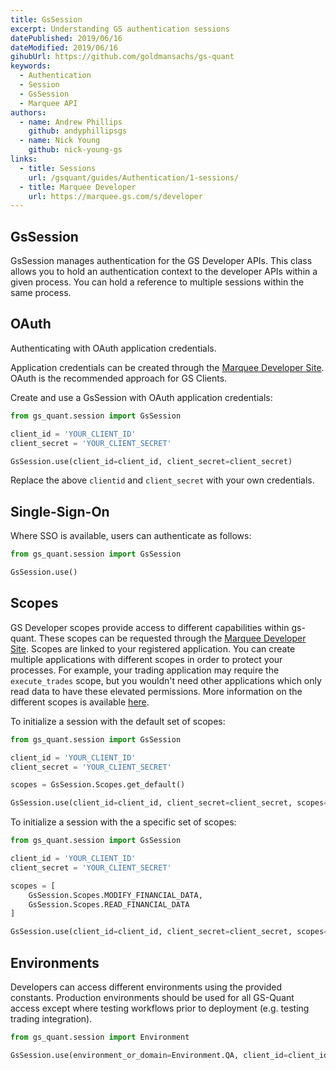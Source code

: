 ```yaml
---
title: GsSession
excerpt: Understanding GS authentication sessions
datePublished: 2019/06/16
dateModified: 2019/06/16
gihubUrl: https://github.com/goldmansachs/gs-quant
keywords:
  - Authentication
  - Session
  - GsSession
  - Marquee API
authors:
  - name: Andrew Phillips
    github: andyphillipsgs
  - name: Nick Young
    github: nick-young-gs
links:
  - title: Sessions
    url: /gsquant/guides/Authentication/1-sessions/
  - title: Marquee Developer
    url: https://marquee.gs.com/s/developer
---
```


## GsSession

GsSession manages authentication for the GS Developer APIs. This class allows you to hold an authentication context to
the developer APIs within a given process. You can hold a reference to multiple sessions within the same process.

## OAuth

Authenticating with OAuth application credentials.

<note>Application credentials can be created through the <a href='https://marquee.gs.com/s/developer/home'>Marquee Developer Site</a>. OAuth is the recommended approach for
GS Clients.</note>

Create and use a GsSession with OAuth application credentials:

```python
from gs_quant.session import GsSession

client_id = 'YOUR_CLIENT_ID'
client_secret = 'YOUR_CLIENT_SECRET'

GsSession.use(client_id=client_id, client_secret=client_secret)
```

Replace the above `clientid` and `client_secret` with your own credentials.

## Single-Sign-On

Where SSO is available, users can authenticate as follows:

```python
from gs_quant.session import GsSession

GsSession.use()
```

## Scopes

GS Developer scopes provide access to different capabilities within gs-quant. These scopes can be requested through the
[Marquee Developer Site](https://marquee.gs.com/developer). Scopes are linked to your registered application. You can
create multiple applications with different scopes in order to protect your processes. For example, your trading
application may require the `execute_trades` scope, but you wouldn't need other applications which only read data to
have these elevated permissions. More information on the different scopes is available
[here](https://marquee.gs.com/s/developer/docs/guides/scopes).

To initialize a session with the default set of scopes:

```python
from gs_quant.session import GsSession

client_id = 'YOUR_CLIENT_ID'
client_secret = 'YOUR_CLIENT_SECRET'

scopes = GsSession.Scopes.get_default()

GsSession.use(client_id=client_id, client_secret=client_secret, scopes=scopes)
```

To initialize a session with the a specific set of scopes:

```python
from gs_quant.session import GsSession

client_id = 'YOUR_CLIENT_ID'
client_secret = 'YOUR_CLIENT_SECRET'

scopes = [
    GsSession.Scopes.MODIFY_FINANCIAL_DATA,
    GsSession.Scopes.READ_FINANCIAL_DATA
]

GsSession.use(client_id=client_id, client_secret=client_secret, scopes=scopes)
```

## Environments

Developers can access different environments using the provided constants. Production environments should be used for
all GS-Quant access except where testing workflows prior to deployment (e.g. testing trading integration).

```python
from gs_quant.session import Environment

GsSession.use(environment_or_domain=Environment.QA, client_id=client_id, client_secret=client_secret, scopes=scopes)
```
